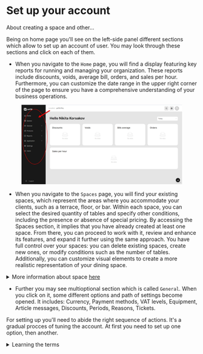# Set up your account

About creating a space and other...

Being on home page you'll see on the left-side panel different sections which allow to set up an account of user. You may look through these sections and click on each of them.

* When you navigate to the `Home` page, you will find a display featuring key reports for running and managing your organization. These reports include discounts, voids, average bill, orders, and sales per hour. Furthermore, you can customize the date range in the upper right corner of the page to ensure you have a comprehensive understanding of your business operations.

<figure><img src="../.gitbook/assets/2023-07-07_17-01-02.jpg" alt=""><figcaption></figcaption></figure>

* When you navigate to the `Spaces` page, you will find your existing spaces, which represent the areas where you accommodate your clients, such as a terrace, floor, or bar. Within each space, you can select the desired quantity of tables and specify other conditions, including the presence or absence of special pricing. By accessing the Spaces section, it implies that you have already created at least one space. From there, you can proceed to work with it, review and enhance its features, and expand it further using the same approach. You have full control over your spaces: you can delete existing spaces, create new ones, or modify conditions such as the number of tables. Additionally, you can customize visual elements to create a more realistic representation of your dining space.

<details>

<summary>More information about space <a href="broken-reference">here</a> </summary>

In this range of articles, you can find detailed information about creating, modifying, tuning, and deleting spaces.

</details>

* Further you may see multioptional section which is called `General`. When you click on it, some different options and path of settings become opened. It includes: Currency, Payment methods, VAT levels, Equipment, Article messages, Discounts, Periods, Reasons, Tickets.&#x20;



For setting up you'll need to abide the right sequence of actions. It's a gradual procces of tuning the account. At first you need to set up one option, then another.

<details>

<summary>Learning the terms</summary>

But at first you can learn more about these sections of the interface. You may find the definitions for them in our Glossary. Or you can read separate manuals about them on other pages (simply click on term in the table and learn something new about it).

</details>


